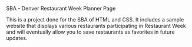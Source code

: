 SBA - Denver Restaurant Week Planner Page

This is a project done for the SBA of HTML and CSS. It includes a sample website that displays various restaurants participating in Restaurant Week and will eventually allow you to save restaurants as favorites in future updates.
